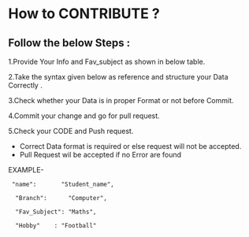  
# How to CONTRIBUTE ?

## Follow the below Steps :
1.Provide Your Info and Fav_subject as shown in below table.

2.Take the syntax given below as reference and structure your Data Correctly .

3.Check whether  your Data is in proper Format or not before Commit.

4.Commit your change and go for pull request.

5.Check your CODE and Push request.
- Correct Data format is required or else request will not be accepted.
- Pull Request wil be accepted if no Error are found

EXAMPLE-
    
     "name":       "Student_name",
      
      "Branch":      "Computer",
      
      "Fav_Subject": "Maths",
      
      "Hobby"    : "Football"
